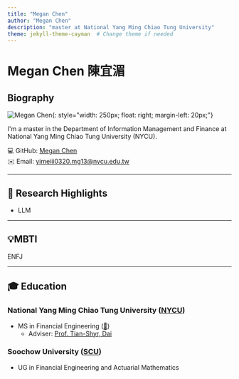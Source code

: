 ```yaml
---
title: "Megan Chen"
author: "Megan Chen"
description: "master at National Yang Ming Chiao Tung University"
theme: jekyll-theme-cayman  # Change theme if needed
---
```


# Megan Chen 陳宜湄

## Biography
![Megan Chen](https://github.com/user-attachments/assets/3a0adaf4-388e-475a-95dc-5f91d2fb3664){: style="width: 250px; float: right; margin-left: 20px;"}

I'm a master in the Department of Information Management and Finance at National Yang Ming Chiao Tung University (NYCU). 

💻 GitHub: [Megan Chen](https://github.com/11mei)  
✉️ Email: yimeiii0320.mg13@nycu.edu.tw  

---

## 📌 Research Highlights
- LLM

---

## 💡MBTI
ENFJ

---
## 🎓 Education

### National Yang Ming Chiao Tung University ([NYCU](https://www.nycu.edu.tw/nycu/ch/index))

- MS in Financial Engineering ([🔗](https://imf.nycu.edu.tw/)) 
  - Adviser: [Prof. Tian-Shyr, Dai](https://finance.lab.nycu.edu.tw/) 

### Soochow University ([SCU](https://www.scu.edu.tw/))
- UG in Financial Engineering and Actuarial Mathematics  


